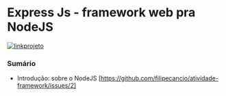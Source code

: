 # Express Js - framework web pra NodeJS
[![linkprojeto](https://img.shields.io/badge/project-link-red)](https://github.com/users/filipecancio/projects/17/views/2)

### Sumário

- Introdução: sobre o NodeJS [https://github.com/filipecancio/atividade-framework/issues/2]
